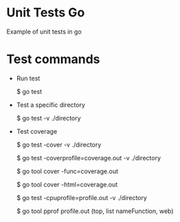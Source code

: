 # Unit Tests Go
Example of unit tests in go

# Test commands

- Run test

    $ go test

- Test a specific directory

    $ go test -v ./directory

- Test coverage

    $ go test -cover -v ./directory

    $ go test -coverprofile=coverage.out -v ./directory

    $ go tool cover -func=coverage.out

    $ go tool cover -html=coverage.out

    $ go test -cpuprofile=profile.out -v ./directory

    $ go tool pprof profile.out (top, list nameFunction, web)
